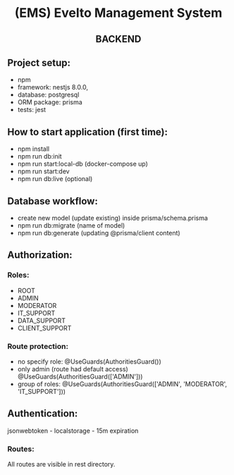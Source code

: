 <h1 align="center">(EMS) Evelto Management System</h1>
<h2 align="center">BACKEND</h2>

## Project setup:

- npm
- framework: nestjs 8.0.0,
- database: postgresql
- ORM package: prisma
- tests: jest

## How to start application (first time):

- npm install
- npm run db:init
- npm run start:local-db (docker-compose up)
- npm run start:dev
- npm run db:live (optional)

## Database workflow:

- create new model (update existing) inside prisma/schema.prisma
- npm run db:migrate (name of model)
- npm run db:generate (updating @prisma/client content)

## Authorization:

### Roles:

- ROOT
- ADMIN
- MODERATOR
- IT_SUPPORT
- DATA_SUPPORT
- CLIENT_SUPPORT

### Route protection:

- no specify role: @UseGuards(AuthoritiesGuard())
- only admin (route had default access) @UseGuards(AuthoritiesGuard(['ADMIN']))
- group of roles: @UseGuards(AuthoritiesGuard(['ADMIN', 'MODERATOR', 'IT_SUPPORT']))

## Authentication:

jsonwebtoken - localstorage - 15m expiration

### Routes:

All routes are visible in rest directory.
